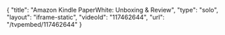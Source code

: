 {
    "title": "Amazon Kindle PaperWhite: Unboxing & Review",
    "type": "solo",
    "layout": "iframe-static",
    "videoId": "117462644",
    "url": "\/tvpembed\/117462644"
}